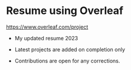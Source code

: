 # Resume using Overleaf
https://www.overleaf.com/project

- My updated resume 2023

- Latest projects are added on completion only

- Contributions are open for any corrections.
